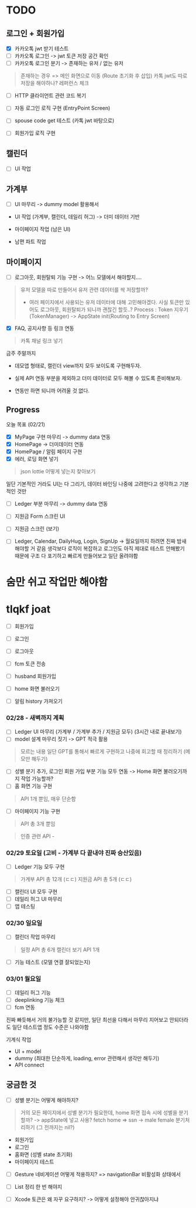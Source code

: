 #  TODO

## 로그인 + 회원가입
- [x] 카카오톡 jwt 받기 테스트
- [ ] 카카오톡 로그인 -> jwt 토큰 저장 공간 확인
- [ ] 카카오톡 로그인 분기 -> 존재하는 유저 / 없는 유저
> 존재하는 경우 => 메인 화면으로 이동 (Route 초기화 후 삽입)
> 카톡 jwt도 따로 저장을 해야하나?
> 레퍼런스 체크

- [ ] HTTP 클라이언트 관련 코드 복기
- [ ] 자동 로그인 로직 구현 (EntryPoint Screen)

- [ ] spouse code get 테스트 (카톡 jwt 바탕으로)
- [ ] 회원가입 로직 구현


## 캘린더
- [ ] UI 작업

## 가계부
- [ ] UI 마무리 -> dummy model 활용해서


- UI 작업 (가계부, 캘린더, 데일리 허그) -> 더미 데이터 기반
- 마이페이지 작업 (남은 UI)


- 남편 파트 작업

## 마이페이지
- [ ] 로그아웃, 회원탈퇴 기능 구현 -> 어느 모델에서 해야할지....
> 유저 모델을 따로 만들어서 유저 관련 데이터를 싹 저장할까?
> - 여러 페이지에서 사용되는 유저 데이터에 대해 고민해야겠다.
> 사실 토큰만 있어도 로그아웃, 회원탈퇴가 되니까 괜찮긴 할듯..?
> Process : Token 지우기 (TokenManager) -> AppState init(Routing to Entry Screen)

- [x] FAQ, 공지사항 등 링크 연동
> 카톡 채널 링크 넣기


금주 주말까지
- 데모앱 형태로, 캘린더 view까지 모두 보이도록 구현해두자.
- 실제 API 연동 부분을 제외하고 더미 데이터로 모두 해볼 수 있도록 준비해보자.

- 연동만 하면 되니까 어려울 것 없다.

## Progress

오늘 목표 (02/21)
- [x] MyPage 구현 마무리 -> dummy data 연동
- [x] HomePage -> 더미데이터 연동
- [x] HomePage / 알림 페이지 구현
- [x] 에러, 로딩 화면 넣기
> json lottie 어떻게 넣는지 찾아보기

일단 기본적인 거라도 UI는 다 그리기, 데이터 바인딩 나중에 고려한다고 생각하고 기본적인 것만
- [ ] Ledger 부분 마무리 -> dummy data 연동

- [ ] 지원금 Form 스크린 UI
- [ ] 지원금 스크린 (보기)

- [ ] Ledger, Calendar, DailyHug, Login, SignUp -> 월요일까지 하려면 진짜 밤새 해야할 거 같음
생각보다 로직이 복잡하고 로그인도 아직 제대로 테스트 안해봤기 때문에 구조 다 포기하고 빠르게 만들어보고 일단 올려야함

# 숨만 쉬고 작업만 해야함
# tlqkf joat
- [ ] 회원가입
- [ ] 로그인
- [ ] 로그아웃
- [ ] fcm 토큰 전송
- [ ] husband 회원가입

- [ ] home 화면 불러오기
- [ ] 알림 history 가져오기

### 02/28 - 새벽까지 계획
- [ ] Ledger UI 마무리 (가계부 / 가계부 추가 / 지원금 모두) (3시간 내로 끝내보기)
- [ ] model 설계 마무리 짓기 -> GPT 적극 활용
> 모르는 내용 일단 GPT를 통해서 빠르게 구현하고 나중에 회고할 때 정리하기 (메모만 해두기)
- [ ] 성별 분기 추가, 로그인 회원 가입 부분 기능 모두 연동 -> Home 화면 불러오기까지 작업 가능할까?
- [ ] 홈 화면 기능 구현
> API 1개 뿐임, 매우 단순함 
- [ ] 마이페이지 기능 구현
> API 총 3개 뿐임

> 인증 관련 API - 


### 02/29 토요일 (고비 - 가계부 다 끝내야 진짜 승산있음)
- [ ] Ledger 기능 모두 구현
> 가계부 API 총 12개 (ㄷㄷ)
> 지원금 API 총 5개 (ㄷㄷ)
- [ ] 캘린더 UI 모두 구현
- [ ] 데일리 허그 UI 마무리
- [ ] 앱 테스팅

### 02/30 일요일
- [ ] 캘린더 작업 마무리
> 일정 API 총 6개
> 캘린더 보기 API 1개

- [ ] 기능 테스트 (모델 연결 잘되었는지)

### 03/01 월요일
- [ ] 데일리 허그 기능
- [ ] deeplinking 기능 체크
- [ ] fcm 연동

진짜 빠듯해서 거의 불가능할 것 같지만, 일단 최선을 다해서 마무리 지어보고
안되더라도 일단 테스트앱 정도 수준은 나와야함

기계식 작업
- UI + model
- dummy (최대한 단순하게, loading, error 관련해서 생각만 해두기)
- API connect



## 궁금한 것
- [ ] 성별 분기는 어떻게 해야하지?
> 거의 모든 페이지에서 성별 분기가 필요한데, home 화면 접속 시에 성별을 분기할까? -> appState에 넣고 사용?
> fetch home => ssn -> male female 분기처리하기 (그 전까지는 nil?)

- 회원가입
- 로그인
- 홈화면 (성별 state 초기화)
- 마이페이지 테스트

- [ ] Gesture 네비게이션 어떻게 적용하지? => navigationBar 비활성화 상태에서
- [ ] List 정리 한 번 해야지
- [ ] Xcode 토큰은 왜 자꾸 요구하지? -> 어떻게 설정해야 안귀찮아지냐

